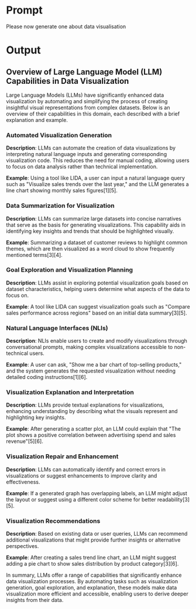 # Prompt

Please now generate one about data visualisation

# Output

## Overview of Large Language Model (LLM) Capabilities in Data Visualization

Large Language Models (LLMs) have significantly enhanced data visualization by automating and simplifying the process of creating insightful visual representations from complex datasets. Below is an overview of their capabilities in this domain, each described with a brief explanation and example.

### Automated Visualization Generation

**Description**: LLMs can automate the creation of data visualizations by interpreting natural language inputs and generating corresponding visualization code. This reduces the need for manual coding, allowing users to focus on data analysis rather than technical implementation.

**Example**: Using a tool like LIDA, a user can input a natural language query such as "Visualize sales trends over the last year," and the LLM generates a line chart showing monthly sales figures\[1]\[5].

### Data Summarization for Visualization

**Description**: LLMs can summarize large datasets into concise narratives that serve as the basis for generating visualizations. This capability aids in identifying key insights and trends that should be highlighted visually.

**Example**: Summarizing a dataset of customer reviews to highlight common themes, which are then visualized as a word cloud to show frequently mentioned terms\[3]\[4].

### Goal Exploration and Visualization Planning

**Description**: LLMs assist in exploring potential visualization goals based on dataset characteristics, helping users determine what aspects of the data to focus on.

**Example**: A tool like LIDA can suggest visualization goals such as "Compare sales performance across regions" based on an initial data summary\[3]\[5].

### Natural Language Interfaces (NLIs)

**Description**: NLIs enable users to create and modify visualizations through conversational prompts, making complex visualizations accessible to non-technical users.

**Example**: A user can ask, "Show me a bar chart of top-selling products," and the system generates the requested visualization without needing detailed coding instructions\[1]\[6].

### Visualization Explanation and Interpretation

**Description**: LLMs provide textual explanations for visualizations, enhancing understanding by describing what the visuals represent and highlighting key insights.

**Example**: After generating a scatter plot, an LLM could explain that "The plot shows a positive correlation between advertising spend and sales revenue"\[5]\[6].

### Visualization Repair and Enhancement

**Description**: LLMs can automatically identify and correct errors in visualizations or suggest enhancements to improve clarity and effectiveness.

**Example**: If a generated graph has overlapping labels, an LLM might adjust the layout or suggest using a different color scheme for better readability\[3]\[5].

### Visualization Recommendations

**Description**: Based on existing data or user queries, LLMs can recommend additional visualizations that might provide further insights or alternative perspectives.

**Example**: After creating a sales trend line chart, an LLM might suggest adding a pie chart to show sales distribution by product category\[3]\[6].

In summary, LLMs offer a range of capabilities that significantly enhance data visualization processes. By automating tasks such as visualization generation, goal exploration, and explanation, these models make data visualization more efficient and accessible, enabling users to derive deeper insights from their data.






